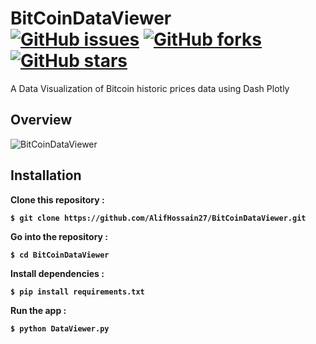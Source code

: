 # BitCoinDataViewer <br> <a href="https://github.com/AlifHossain27/BitCoinDataViewer/issues"><img alt="GitHub issues" src="https://img.shields.io/github/issues/AlifHossain27/BitCoinDataViewer"></a> <a href="https://github.com/AlifHossain27/BitCoinDataViewer/network"><img alt="GitHub forks" src="https://img.shields.io/github/forks/AlifHossain27/BitCoinDataViewer"></a> <a href="https://github.com/AlifHossain27/BitCoinDataViewer/stargazers"><img alt="GitHub stars" src="https://img.shields.io/github/stars/AlifHossain27/BitCoinDataViewer"></a>

A Data Visualization of Bitcoin historic prices data using Dash Plotly

## **Overview**

![BitCoinDataViewer](https://user-images.githubusercontent.com/95392853/144702895-bd9b91f3-4324-488a-aab8-2b3a2dd67045.gif)

## **Installation**

<p> <b>Clone this repository :<b/><p/>
 
```
$ git clone https://github.com/AlifHossain27/BitCoinDataViewer.git
```

<p> <b>Go into the repository :<b/><p/>
  
```
$ cd BitCoinDataViewer
```

<p> <b>Install dependencies :<b/> <p/>
  
```
$ pip install requirements.txt
```

<p/> <b>Run the app :<b/> <p/>
  
```
$ python DataViewer.py
```
